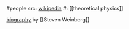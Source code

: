 #people 
src: [wikipedia](https://en.wikipedia.org/wiki/Bryce_DeWitt) 
#: [[theoretical physics]] 

[biography](https://www.nasonline.org/publications/biographical-memoirs/memoir-pdfs/dewitt-bryce.pdf) by [[Steven Weinberg]] 

